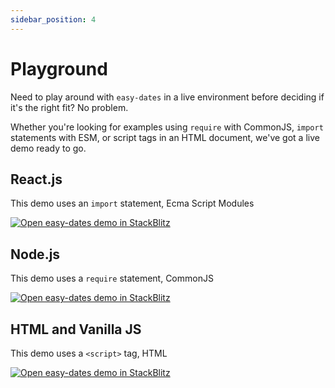 ```yaml
---
sidebar_position: 4
---
```


# Playground
Need to play around with `easy-dates` in a live environment before deciding if it's the right fit? No problem. 

Whether you're looking for examples using `require` with CommonJS, `import` statements with ESM, or script tags in an HTML document, we've got a live demo ready to go. 

## React.js
This demo uses an `import` statement, Ecma Script Modules

[![Open easy-dates demo in StackBlitz](https://developer.stackblitz.com/img/open_in_stackblitz.svg)](https://stackblitz.com/edit/easy-dates-demo?file=src/App.js)

## Node.js
This demo uses a `require` statement, CommonJS

[![Open easy-dates demo in StackBlitz](https://developer.stackblitz.com/img/open_in_stackblitz.svg)](https://stackblitz.com/edit/easy-dates-nodejs?file=index.js)

## HTML and Vanilla JS
This demo uses a `<script>` tag, HTML

[![Open easy-dates demo in StackBlitz](https://developer.stackblitz.com/img/open_in_stackblitz.svg)](https://stackblitz.com/edit/web-platform-huglhq?file=index.html)